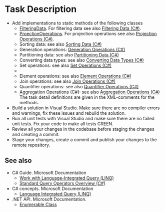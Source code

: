 # Task Description

- Add implementations to static methods of the following classes 
    - [FilteringData](/Linq/FilteringData.cs). For filtering data see also [Filtering Data (C#)](https://docs.microsoft.com/en-us/dotnet/csharp/programming-guide/concepts/linq/filtering-data).  
    - [ProectionOperations](/Linq/ProectionOperations.cs). For projection operations see also [Projection Operations (C#)](https://docs.microsoft.com/en-us/dotnet/csharp/programming-guide/concepts/linq/projection-operations).
    - Sorting data: see also [Sorting Data (C#)](https://docs.microsoft.com/en-us/dotnet/csharp/programming-guide/concepts/linq/sorting-data)
    - Generation operations: [Generation Operations (C#)](https://docs.microsoft.com/en-us/dotnet/csharp/programming-guide/concepts/linq/generation-operations)
    - Partitioning data: see also [Partitioning Data (C#)](https://docs.microsoft.com/en-us/dotnet/csharp/programming-guide/concepts/linq/partitioning-data)
    - Converting data types: see also [Converting Data Types (C#)](https://docs.microsoft.com/en-us/dotnet/csharp/programming-guide/concepts/linq/converting-data-types)
    - Set operations: see also [Set Operations (C#)](https://docs.microsoft.com/en-us/dotnet/csharp/programming-guide/concepts/linq/set-operations)
    - 
    - Element operations: see also [Element Operations (C#)](https://docs.microsoft.com/en-us/dotnet/csharp/programming-guide/concepts/linq/element-operations)
    - Join operations: see also [Join Operations (C#)](https://docs.microsoft.com/en-us/dotnet/csharp/programming-guide/concepts/linq/join-operations)
    - Quantifier operations: see also [Quantifier Operations (C#)](https://docs.microsoft.com/en-us/dotnet/csharp/programming-guide/concepts/linq/quantifier-operations)
    - Aggregation Operations (C#): see also [Aggregation Operations (C#)](https://docs.microsoft.com/en-us/dotnet/csharp/programming-guide/concepts/linq/aggregation-operations)    
The task detail definitions are given in the XML-comments for the methods.
- Build a solution in Visual Studio. Make sure there are no compiler errors and warnings, fix these issues and rebuild the solution.
- Run all unit tests with Visual Studio and make sure there are no failed unit tests. Fix your code to make all tests GREEN.
- Review all your changes in the codebase before staging the changes and creating a commit.
- Stage your changes, create a commit and publish your changes to the remote repository.

## See also
- C# Guide. Microsoft Documentation
    - [Work with Language-Integrated Query (LINQ)](https://docs.microsoft.com/en-us/dotnet/csharp/tutorials/working-with-linq)
    - [Standard Query Operators Overview (C#)](https://docs.microsoft.com/en-us/dotnet/csharp/programming-guide/concepts/linq/standard-query-operators-overview)
- C# concepts. Microsoft Documentation
    - [Language Integrated Query (LINQ)](https://docs.microsoft.com/en-us/dotnet/csharp/linq/)
- .NET API. Microsoft Documentation. 
    - [Enumerable Class](https://docs.microsoft.com/en-us/dotnet/api/system.linq.enumerable?view=netcore-3.1) 